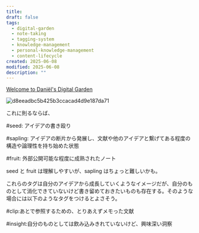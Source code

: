```yaml
---
title:
draft: false
tags:
  - digital-garden
  - note-taking
  - tagging-system
  - knowledge-management
  - personal-knowledge-management
  - content-lifecycle
created: 2025-06-08
modified: 2025-06-08
description: ""
---
```

[Welcome to Daniël's Digital Garden](https://danieldk.eu/?utm_source=chatgpt.com)

![d8eeadbc5b425b3ccacad4d9e187da71](https://i.gyazo.com/d8eeadbc5b425b3ccacad4d9e187da71.png)

これに則るならば、

#seed: アイデアの書き殴り

#sapling: アイデアの断片から発展し、文献や他のアイデアと繋げてある程度の構造や論理性を持ち始めた状態

#fruit: 外部公開可能な程度に成熟されたノート

seed と fruit は理解しやすいが、sapling はちょっと難しいかも。

これらのタグは自分のアイデアから成長していくようなイメージだが、自分のものとして消化できていないけど書き留めておきたいものも存在する。そのような場合には以下のようなタグをつけるとよさそう。

#clip:あとで参照するための、とりあえずメモった文献

#insight:自分のものとしては飲み込みきれていないけど、興味深い洞察
